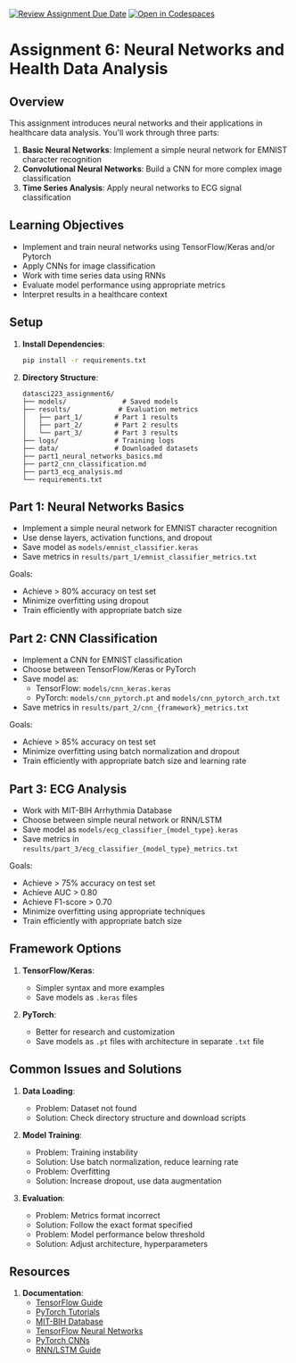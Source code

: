 [![Review Assignment Due Date](https://classroom.github.com/assets/deadline-readme-button-22041afd0340ce965d47ae6ef1cefeee28c7c493a6346c4f15d667ab976d596c.svg)](https://classroom.github.com/a/7lg-zjaN)
[![Open in Codespaces](https://classroom.github.com/assets/launch-codespace-2972f46106e565e64193e422d61a12cf1da4916b45550586e14ef0a7c637dd04.svg)](https://classroom.github.com/open-in-codespaces?assignment_repo_id=19745778)
# Assignment 6: Neural Networks and Health Data Analysis

## Overview

This assignment introduces neural networks and their applications in healthcare data analysis. You'll work through three parts:

1. **Basic Neural Networks**: Implement a simple neural network for EMNIST character recognition
2. **Convolutional Neural Networks**: Build a CNN for more complex image classification
3. **Time Series Analysis**: Apply neural networks to ECG signal classification

## Learning Objectives

- Implement and train neural networks using TensorFlow/Keras and/or Pytorch
- Apply CNNs for image classification
- Work with time series data using RNNs
- Evaluate model performance using appropriate metrics
- Interpret results in a healthcare context

## Setup

1. **Install Dependencies**:

   ```bash
   pip install -r requirements.txt
   ```

2. **Directory Structure**:

   ```
   datasci223_assignment6/
   ├── models/              # Saved models
   ├── results/            # Evaluation metrics
   │   ├── part_1/        # Part 1 results
   │   ├── part_2/        # Part 2 results
   │   └── part_3/        # Part 3 results
   ├── logs/              # Training logs
   ├── data/              # Downloaded datasets
   ├── part1_neural_networks_basics.md
   ├── part2_cnn_classification.md
   ├── part3_ecg_analysis.md
   └── requirements.txt
   ```

## Part 1: Neural Networks Basics

- Implement a simple neural network for EMNIST character recognition
- Use dense layers, activation functions, and dropout
- Save model as `models/emnist_classifier.keras`
- Save metrics in `results/part_1/emnist_classifier_metrics.txt`

Goals:
- Achieve > 80% accuracy on test set
- Minimize overfitting using dropout
- Train efficiently with appropriate batch size

## Part 2: CNN Classification

- Implement a CNN for EMNIST classification
- Choose between TensorFlow/Keras or PyTorch
- Save model as:
    - TensorFlow: `models/cnn_keras.keras`
    - PyTorch: `models/cnn_pytorch.pt` and `models/cnn_pytorch_arch.txt`
- Save metrics in `results/part_2/cnn_{framework}_metrics.txt`

Goals:
- Achieve > 85% accuracy on test set
- Minimize overfitting using batch normalization and dropout
- Train efficiently with appropriate batch size and learning rate

## Part 3: ECG Analysis

- Work with MIT-BIH Arrhythmia Database
- Choose between simple neural network or RNN/LSTM
- Save model as `models/ecg_classifier_{model_type}.keras`
- Save metrics in `results/part_3/ecg_classifier_{model_type}_metrics.txt`

Goals:
- Achieve > 75% accuracy on test set
- Achieve AUC > 0.80
- Achieve F1-score > 0.70
- Minimize overfitting using appropriate techniques
- Train efficiently with appropriate batch size

## Framework Options

1. **TensorFlow/Keras**:
   - Simpler syntax and more examples
   - Save models as `.keras` files

2. **PyTorch**:
   - Better for research and customization
   - Save models as `.pt` files with architecture in separate `.txt` file

## Common Issues and Solutions

1. **Data Loading**:
   - Problem: Dataset not found
   - Solution: Check directory structure and download scripts

2. **Model Training**:
   - Problem: Training instability
   - Solution: Use batch normalization, reduce learning rate
   - Problem: Overfitting
   - Solution: Increase dropout, use data augmentation

3. **Evaluation**:
   - Problem: Metrics format incorrect
   - Solution: Follow the exact format specified
   - Problem: Model performance below threshold
   - Solution: Adjust architecture, hyperparameters

## Resources

1. **Documentation**:
   - [TensorFlow Guide](https://www.tensorflow.org/guide)
   - [PyTorch Tutorials](https://pytorch.org/tutorials/)
   - [MIT-BIH Database](https://www.physionet.org/content/mitdb/1.0.0/)
   - [TensorFlow Neural Networks](https://www.tensorflow.org/tutorials)
   - [PyTorch CNNs](https://pytorch.org/tutorials/beginner/blitz/cifar10_tutorial.html)
   - [RNN/LSTM Guide](https://www.tensorflow.org/guide/keras/rnn)
